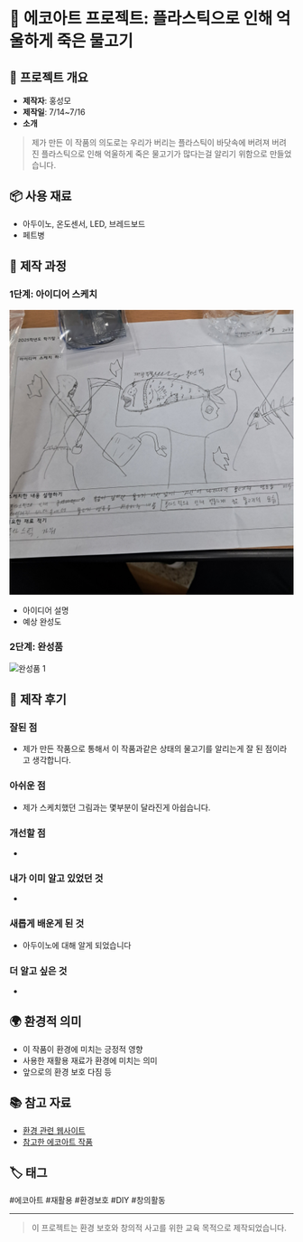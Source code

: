 
# 🌱 에코아트 프로젝트: 플라스틱으로 인해 억울하게 죽은 물고기

## 📖 프로젝트 개요
- **제작자**: 홍성모
- **제작일**: 7/14~7/16
- **소개**
> 제가 만든 이 작품의 의도로는 우리가 버리는 플라스틱이 바닷속에 버려져 버려진 플라스틱으로 인해 억울하게 죽은 물고기가 많다는걸 알리기 위함으로 만들었습니다.

## 📦 사용 재료
- 아두이노, 온도센서, LED, 브레드보드
- 페트병

## 🔧 제작 과정

### 1단계: 아이디어 스케치
![스케치 이미지](1000003189.jpg)
- 아이디어 설명
- 예상 완성도

### 2단계: 완성품
![완성품 1](final1.jpg)

## 💭 제작 후기
### 잘된 점
- 제가 만든 작품으로 통해서 이 작품과같은 상태의 물고기를 알리는게 잘 된 점이라고 생각합니다.

### 아쉬운 점
- 제가 스케치했던 그림과는 몇부분이 달라진게 아쉽습니다.

### 개선할 점
- 

### 내가 이미 알고 있었던 것
- 

### 새롭게 배운게 된 것
- 아두이노에 대해 알게 되었습니다

### 더 알고 싶은 것
- 

## 🌍 환경적 의미
- 이 작품이 환경에 미치는 긍정적 영향
- 사용한 재활용 재료가 환경에 미치는 의미
- 앞으로의 환경 보호 다짐 등

## 📚 참고 자료
- [환경 관련 웹사이트](링크)
- [참고한 에코아트 작품](링크)

## 🏷️ 태그
#에코아트 #재활용 #환경보호 #DIY #창의활동

---

> 이 프로젝트는 환경 보호와 창의적 사고를 위한 교육 목적으로 제작되었습니다.
